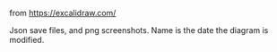 from https://excalidraw.com/

Json save files, and png screenshots. Name is the date the diagram is modified.
